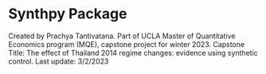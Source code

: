 # Synthpy Package
Created by Prachya Tantivatana.
Part of UCLA Master of Quantitative Economics program (MQE), capstone project for winter 2023.
Capstone Title: The effect of Thailand 2014 regime changes: evidence using synthetic control.
Last update: 3/2/2023
